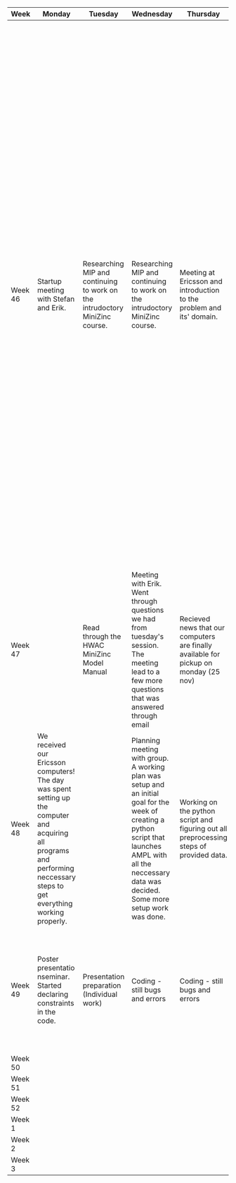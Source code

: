 | Week   | Monday      | Tuesday     | Wednesday   | Thursday    | Friday     | Summary     |
|--------|-------------|-------------|-------------|-------------|-------------|-------------|
| Week 46 | Startup meeting with Stefan and Erik.           |     Researching MIP and continuing to work on the intrudoctory MiniZinc course.        |      Researching MIP and continuing to work on the intrudoctory MiniZinc course.       |      Meeting at Ericsson and introduction to the problem and its' domain. | Starting to read the documentation of the code provided by Erik and getting Github working.            |       1. What progress was made during the week and what issues remain? Veckan kan sammanfattas av mycket förarbete för att lära sig området, dvs. Minizinc, MILP och Gurobi. Vi hade uppstartsmöte samt ett möte med Ericsson om problem domänet samt blivit tilldelad dokumentation för den existerande modellen. Kvarstående problem är att tillgång till källkod ännu inte är möjligt. 2. What is the aim for next week? Fortsatt fördjupning i MILP-modellering samt gå igenom existerande dokumentation rigoröst och skapa en djupare förståelse för problemet. Fokus är att skapa en förståelse av inputs och constraints för att eventuellt börja skissa på en modell. Om tiden tillåter även att skissa upp en implementering i AMPL. 3. If applicable: any further division of task agreed upon.      |
| Week 47 |             |      Read through the HWAC MiniZinc Model Manual       |      Meeting with Erik. Went through questions we had from tuesday's session. The meeting lead to a few more questions that was answered through email    |     Recieved news that our computers are finally available for pickup on monday (25 nov)        |             |      1. What progress was made during the week and what issues remain? 2. What is the aim for next week? 3. If applicable: any further division of task agreed upon. |
| Week 48 |      We received our Ericsson computers! The day was spent setting up the computer and acquiring all programs and performing neccessary steps to get everything working properly.      |             |      Planning meeting with group. A working plan was setup and an initial goal for the week of creating a python script that launches AMPL with all the neccessary data was decided. Some more setup work was done.       |      Working on the python script and figuring out all preprocessing steps of provided data.        |      Same work as yesterday. Great progress was done! A working although incomplete script was formed.       |             |
| Week 49 |       Poster presentatio nseminar. Started declaring constraints in the code.      |     Presentation preparation (Individual work)       |      Coding - still bugs and errors       |      Coding - still bugs and errors        |       Presentation technique seminar. Debugging of code. Managed to get working code with feasible solutions. Created the report latex file and wrote the abstract.       |             |
| Week 50 |             |             |             |             |             |             |
| Week 51 |             |             |             |             |             |             |
| Week 52 |             |             |             |             |             |             |
| Week 1 |             |             |             |             |             |             |
| Week 2 |             |             |             |             |             |             |
| Week 3 |             |             |             |             |             |             |

